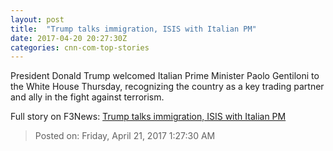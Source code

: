 ```yaml
---
layout: post
title:  "Trump talks immigration, ISIS with Italian PM"
date: 2017-04-20 20:27:30Z
categories: cnn-com-top-stories
---
```


President Donald Trump welcomed Italian Prime Minister Paolo Gentiloni to the White House Thursday, recognizing the country as a key trading partner and ally in the fight against terrorism.


Full story on F3News: [Trump talks immigration, ISIS with Italian PM](http://www.f3nws.com/n/dZPXZC)

> Posted on: Friday, April 21, 2017 1:27:30 AM
